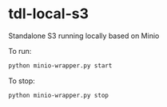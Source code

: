 # tdl-local-s3
Standalone S3 running locally based on Minio

To run:
```bash
python minio-wrapper.py start
```

To stop:
```bash
python minio-wrapper.py stop
```